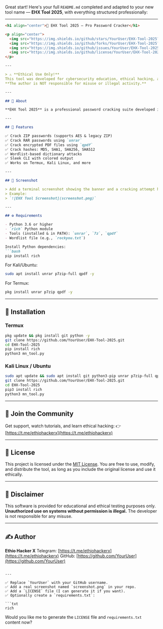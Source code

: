 Great start! Here's your full `README.md` completed and adapted to your new tool name — **EHX Tool 2025**, with everything structured professionally:

---

````markdown
<h1 align="center">🔐 EHX Tool 2025 – Pro Password Cracker</h1>

<p align="center">
  <img src="https://img.shields.io/github/stars/YourUser/EHX-Tool-2025?style=for-the-badge" />
  <img src="https://img.shields.io/github/forks/YourUser/EHX-Tool-2025?style=for-the-badge" />
  <img src="https://img.shields.io/github/issues/YourUser/EHX-Tool-2025?style=for-the-badge" />
  <img src="https://img.shields.io/github/license/YourUser/EHX-Tool-2025?style=for-the-badge" />
</p>

---

> ⚠️ **Ethical Use Only!**  
This tool was developed for cybersecurity education, ethical hacking, and penetration testing.  
**The author is NOT responsible for misuse or illegal activity.**

---

## 📌 About

**EHX Tool 2025** is a professional password cracking suite developed in Python by **Ethio Hacker X**. It supports cracking **ZIP**, **RAR**, **PDF**, and various **hashes (MD5, SHA1, SHA256, SHA512)** using dictionary-based attacks in a sleek command-line interface powered by [Rich](https://github.com/Textualize/rich).

---

## 🎯 Features

✅ Crack ZIP passwords (supports AES & legacy ZIP)  
✅ Crack RAR passwords using `unrar`  
✅ Crack encrypted PDF files using `qpdf`  
✅ Crack hashes: MD5, SHA1, SHA256, SHA512  
✅ Wordlist-based dictionary attacks  
✅ Sleek CLI with colored output  
✅ Works on Termux, Kali Linux, and more

---

## 📸 Screenshot

> Add a terminal screenshot showing the banner and a cracking attempt here  
> Example:
> `![EHX Tool Screenshot](screenshot.png)`

---

## ⚙️ Requirements

- Python 3.6 or higher  
- `rich` Python module  
- Tools (installed & in PATH): `unrar`, `7z`, `qpdf`  
- Wordlist file (e.g., `rockyou.txt`)

Install Python dependencies:
```bash
pip install rich
````

For Kali/Ubuntu:

```bash
sudo apt install unrar p7zip-full qpdf -y
```

For Termux:

```bash
pkg install unrar p7zip qpdf -y
```

---

## 🚀 Installation

### Termux

```bash
pkg update && pkg install git python -y
git clone https://github.com/YourUser/EHX-Tool-2025.git
cd EHX-Tool-2025
pip install rich
python3 mn_tool.py
```

### Kali Linux / Ubuntu

```bash
sudo apt update && sudo apt install git python3-pip unrar p7zip-full qpdf -y
git clone https://github.com/YourUser/EHX-Tool-2025.git
cd EHX-Tool-2025
pip3 install rich
python3 mn_tool.py
```

---

## 💬 Join the Community

Get support, watch tutorials, and learn ethical hacking:
👉 [https://t.me/ethiohackerx](https://t.me/ethiohackerx)

---

## 📝 License

This project is licensed under the [MIT License](LICENSE).
You are free to use, modify, and distribute the tool, as long as you include the original license and use it ethically.

---

## 🙏 Disclaimer

This software is provided for educational and ethical testing purposes only.
**Unauthorized use on systems without permission is illegal.**
The developer is not responsible for any misuse.

---

## ✍️ Author

**Ethio Hacker X**
Telegram: [https://t.me/ethiohackerx](https://t.me/ethiohackerx)
GitHub: [https://github.com/YourUser](https://github.com/YourUser)

````

---

✅ Replace `YourUser` with your GitHub username.  
✅ Add a real screenshot named `screenshot.png` in your repo.  
✅ Add a `LICENSE` file (I can generate it if you want).  
✅ Optionally create a `requirements.txt`:

```txt
rich
````

Would you like me to generate the `LICENSE` file and `requirements.txt` content now?
